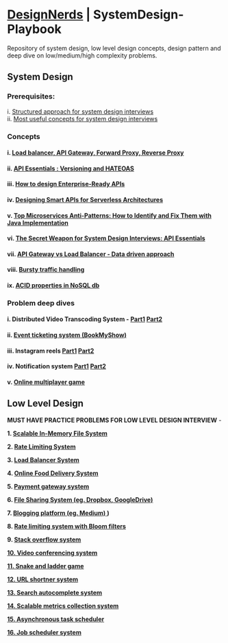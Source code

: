 # [DesignNerds](https://designnerds.medium.com/) | SystemDesign-Playbook


Repository of system design, low level design concepts, design pattern and deep dive on low/medium/high complexity problems. 


## System Design 
### Prerequisites: 
i. [Structured approach for system design interviews](https://medium.com/dev-nectar/structured-approach-for-system-design-interviews-ef616b2af1c7) <br>
ii. [Most useful concepts for system design interviews](https://designnerds.medium.com/most-useful-concepts-for-system-design-interviews-part-1-da3b35e2c1b6)
 ### Concepts
   #### i. [Load balancer, API Gateway, Forward Proxy, Reverse Proxy](https://medium.com/dev-nectar/load-balancers-api-gateways-forward-proxies-and-reverse-proxies-cdd03e629553)
#### ii. [API Essentials : Versioning and HATEOAS](https://medium.com/dev-nectar/api-essentials-versioning-and-hateoas-ddd0b69685f7)
#### iii. [How to design Enterprise-Ready APIs](https://medium.com/dev-nectar/how-to-design-enterprise-ready-apis-5a19c141b09e)
#### iv. [Designing Smart APIs for Serverless Architectures](https://medium.com/dev-nectar/designing-smart-apis-for-serverless-architectures-17f9a45608b8)
#### v. [Top Microservices Anti-Patterns: How to Identify and Fix Them with Java Implementation](https://medium.com/dev-nectar/top-microservices-anti-patterns-how-to-identify-and-fix-them-with-java-implementation-440918569d36)
#### vi. [The Secret Weapon for System Design Interviews: API Essentials](https://medium.com/dev-nectar/the-secret-weapon-for-system-design-interviews-api-essentials-8665c6585d9a)
#### vii. [API Gateway vs Load Balancer - Data driven approach](https://medium.com/dev-nectar/system-design-concepts-api-gateway-vs-load-balancer-71d7f2fd048e)
#### viii. [Bursty traffic handling](https://designnerds.medium.com/system-design-concepts-bursty-traffic-handling-7738127f5a0d)
#### ix. [ACID properties in NoSQL db](https://blog.devgenius.io/acid-properties-in-nosql-db-f6ed1c837887)
 
 ### Problem deep dives
 #### i. Distributed Video Transcoding System - [Part1](https://medium.com/dev-nectar/system-design-online-multiplayer-game-part-1-d6454888794a) [Part2](https://designnerds.medium.com/distributed-video-transcoding-system-design-part2-video-upload-service-007294f4f5cd)
 #### ii. [Event ticketing system (BookMyShow) ](https://blog.devgenius.io/system-design-event-ticketing-system-part-1-7e81cd8f0452)
 #### iii. Instagram reels [Part1](https://medium.com/dev-genius/system-design-instagram-reels-9707d7eba8ab) [Part2](https://blog.devgenius.io/system-design-instagram-reels-part-2-a6f49e9f56cb)
 #### iv. Notification system [Part1](https://blog.devgenius.io/system-design-notification-system-part-1-cf4efadf9fd2) [Part2](https://blog.devgenius.io/system-design-notification-system-part-2-f5e703c746b2)
 #### v. [Online multiplayer game](https://designnerds.medium.com/system-design-online-multiplayer-game-part-1-d6454888794a)
## Low Level Design

**MUST HAVE PRACTICE PROBLEMS FOR LOW LEVEL DESIGN INTERVIEW** - 

**1. [Scalable In-Memory File System](https://blog.devgenius.io/low-level-design-designing-a-scalable-in-memory-file-system-using-solid-principles-df792aa21f6d)** 

**2. [Rate Limiting System](https://levelup.gitconnected.com/low-level-design-rate-limiting-system-a815eac97fea?source=user_profile_page---------0-------------9e7bd989dd82---------------)** 

**3. [Load Balancer System](https://blog.devgenius.io/low-level-design-load-balancer-design-with-health-checks-metrics-and-fallbacks-e7ef23a8620a)** 

**4. [Online Food Delivery System ](https://levelup.gitconnected.com/low-level-design-online-food-delivery-system-a-solid-and-scalable-architecture-ae2ab287d9a8)** 

**5. [Payment gateway system ](https://blog.devgenius.io/low-level-design-payment-gateway-system-aead85996fd9)** 

**6. [File Sharing System (eg. Dropbox, GoogleDrive)](https://medium.com/@designnerds/low-level-design-file-sharing-system-4ec4b6793ee0)**

**7. [Blogging platform (eg. Medium) ](https://designnerds.medium.com/low-level-design-blogging-platform-for-egmedium-8d96d6855550?source=list---------0-------820638d2aab2---------------------))**

**8. [Rate limiting system with Bloom filters]((https://designnerds.medium.com/system-design-rate-limiting-system-with-bloom-filters-f540f19152ef?source=list---------1-------820638d2aab2---------------------))**

**9. [Stack overflow system]((https://designnerds.medium.com/low-level-design-stack-overflow-system-00f209ab1fed?source=list---------2-------820638d2aab2---------------------))**

**[10. Video conferencing system
]((https://designnerds.medium.com/low-level-design-video-conferencing-system-f69a97f7afc7?source=list---------3-------820638d2aab2---------------------))**

**[11. Snake and ladder game]((https://designnerds.medium.com/low-level-design-snake-and-ladder-game-758eec0fff12?source=list---------4-------820638d2aab2---------------------))**

**[12. URL shortner system]((https://designnerds.medium.com/low-level-design-url-shortener-system-102ac71ff720?source=list---------5-------820638d2aab2---------------------))**

**[13. Search autocomplete system ](https://designnerds.medium.com/low-level-design-search-autocomplete-system-fa7a099a482d?source=list---------7-------820638d2aab2---------------------)**

**[14. Scalable metrics collection system ](https://designnerds.medium.com/low-level-design-scalable-metrics-collection-system-with-threshold-based-alerts-8a0ae173028b?source=list---------11-------820638d2aab2---------------------)**

**[15. Asynchronous task scheduler]((https://designnerds.medium.com/asynchronous-task-scheduler-2549df5dca8e?source=list---------13-------820638d2aab2---------------------))**

**[16. Job scheduler system]((https://designnerds.medium.com/job-scheduler-design-03c3240fc5e3?source=list---------15-------820638d2aab2---------------------))**

